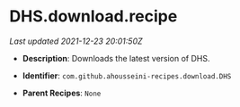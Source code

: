 # DHS.download.recipe

_Last updated 2021-12-23 20:01:50Z_

- **Description**: Downloads the latest version of DHS.

- **Identifier**: `com.github.ahousseini-recipes.download.DHS`

- **Parent Recipes**: `None`
